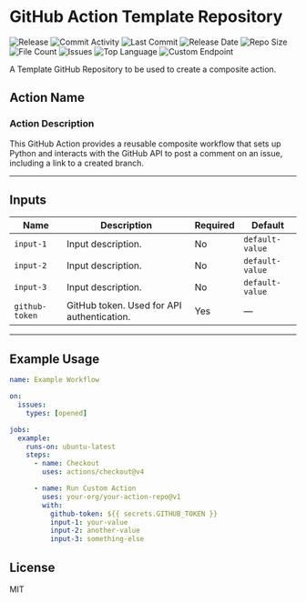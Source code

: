 # GitHub Action Template Repository

![Release](https://github.com/subhamay-bhattacharyya-gha/tf-lint-action/actions/workflows/release.yaml/badge.svg)&nbsp;![Commit Activity](https://img.shields.io/github/commit-activity/t/subhamay-bhattacharyya-gha/tf-lint-action)&nbsp;![Last Commit](https://img.shields.io/github/last-commit/subhamay-bhattacharyya-gha/tf-lint-action)&nbsp;![Release Date](https://img.shields.io/github/release-date/subhamay-bhattacharyya-gha/tf-lint-action)&nbsp;![Repo Size](https://img.shields.io/github/repo-size/subhamay-bhattacharyya-gha/tf-lint-action)&nbsp;![File Count](https://img.shields.io/github/directory-file-count/subhamay-bhattacharyya-gha/tf-lint-action)&nbsp;![Issues](https://img.shields.io/github/issues/subhamay-bhattacharyya-gha/tf-lint-action)&nbsp;![Top Language](https://img.shields.io/github/languages/top/subhamay-bhattacharyya-gha/tf-lint-action)&nbsp;![Custom Endpoint](https://img.shields.io/endpoint?url=https://gist.githubusercontent.com/bsubhamay/cccdd0893e92625ba02f918c0506f334/raw/tf-lint-action.json?)

A Template GitHub Repository to be used to create a composite action.

## Action Name

### Action Description

This GitHub Action provides a reusable composite workflow that sets up Python and interacts with the GitHub API to post a comment on an issue, including a link to a created branch.

---

## Inputs

| Name           | Description         | Required | Default        |
|----------------|---------------------|----------|----------------|
| `input-1`      | Input description.  | No       | `default-value`|
| `input-2`      | Input description.  | No       | `default-value`|
| `input-3`      | Input description.  | No       | `default-value`|
| `github-token` | GitHub token. Used for API authentication. | Yes | — |

---

## Example Usage

```yaml
name: Example Workflow

on:
  issues:
    types: [opened]

jobs:
  example:
    runs-on: ubuntu-latest
    steps:
      - name: Checkout
        uses: actions/checkout@v4

      - name: Run Custom Action
        uses: your-org/your-action-repo@v1
        with:
          github-token: ${{ secrets.GITHUB_TOKEN }}
          input-1: your-value
          input-2: another-value
          input-3: something-else
```

## License

MIT
